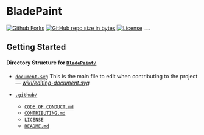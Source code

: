 BladePaint
================================================================================
[![Github Forks][forks-image]][forks-url]
[![GitHub repo size in bytes][reposize-image]][reposize-url]
[![License][license-image]][license-url]
[![BladePaint Oar][oar-image]][oar-url]

Getting Started
--------------------------------------------------------------------------------


#### Directory Structure for [`BladePaint/`](https://github.com/BladePaint/BladePaint/)
* [`document.svg`](https://github.com/BladePaint/BladePaint/blob/master/document.svg) This is the main file to edit when contributing to the project — <cite>[wiki/editing-document.svg](https://github.com/BladePaint/BladePaint/wiki/editing-document.svg)</cite>

* [`.github/`](https://github.com/BladePaint/BladePaint/.github/)
  * [`CODE_OF_CONDUCT.md`](https://github.com/BladePaint/BladePaint/blob/master/.github/CODE_OF_CONDUCT.md)
  * [`CONTRIBUTING.md`](https://github.com/BladePaint/BladePaint/blob/master/.github/CONTRIBUTING.md)
  * [`LICENSE`](https://github.com/BladePaint/BladePaint/blob/master/.github/LICENSE)
  * [`README.md`](https://github.com/BladePaint/BladePaint/blob/master/.github/README.md)
  


<!-- Markdown link & img dfn's -->
[license-image]:https://img.shields.io/github/license/BladePaint/BladePaint.svg?style=for-the-badge
[license-url]:https://github.com/BladePaint/BladePaint/blob/master/.github/LICENSE

[forks-image]:https://img.shields.io/github/forks/BladePaint/BladePaint.svg?style=for-the-badge&label=Fork
[forks-url]:https://bladepaint.github.com/BladePaint/BladePaint/

[reposize-image]:https://img.shields.io/github/repo-size/BladePaint/BladePaint.svg?style=for-the-badge
[reposize-url]:#

[oar-image]:sculling-oar.svg
[oar-url]:#



[wiki]: https://github.com/rownbc/constitution/wiki
[contributing]: https://github.com/BladePaint/BladePaint/.github/CONTRIBUTING.md
[wiki]: https://github.com/rownbc/constitution/wiki
